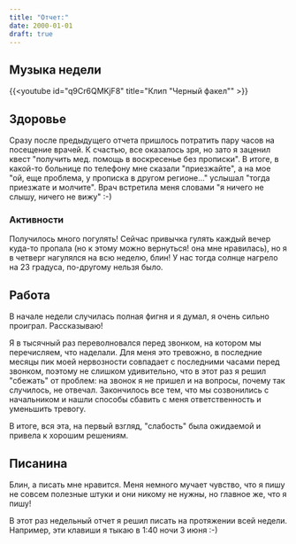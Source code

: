 ```yaml
---
title: "Отчет:"
date: 2000-01-01
draft: true
---
```


## Музыка недели

{{<youtube id="q9Cr6QMKjF8" title="Клип \"Черный факел\"" >}}

## Здоровье

Сразу после предыдущего отчета пришлось потратить пару часов на посещение
врачей. К счастью, все оказалось зря, но зато я заценил квест "получить мед.
помощь в воскресенье без прописки". В итоге, в какой-то больнице по телефону
мне сказали "приезжайте", а на мое "ой, еще проблема, у прописка в другом
регионе..." услышал "тогда приезжате и молчите". Врач встретила меня словами "я
ничего не слышу, ничего не вижу" :-)

### Активности

Получилось много погулять! Сейчас привычка гулять каждый вечер куда-то пропала
(но к этому можно вернуться! она мне нравилась), но я в четверг нагулялся на
всю неделю, блин! У нас тогда солнце нагрело на 23 градуса, по-другому нельзя
было.

## Работа

В начале недели случилась полная фигня и я думал, я очень сильно проиграл.
Рассказываю!

Я в тысячный раз переволновался перед звонком, на котором мы перечисляем, что
наделали. Для меня это тревожно, в последние месяцы пик моей нервозности
совпадает с последними часами перед звонком, поэтому не слишком удивительно,
что в этот раз я решил "сбежать" от проблем: на звонок я не пришел и на
вопросы, почему так случилось, не отвечал. Закончилось все тем, что мы
созвонились с начальником и нашли способы сбавить с меня ответственность и
уменьшить тревогу.

В итоге, вся эта, на первый взгляд, "слабость" была ожидаемой и привела к
хорошим решениям.

## Писанина

Блин, а писать мне нравится. Меня немного мучает чувство, что я пишу не совсем
полезные штуки и они никому не нужны, но главное же, что я пишу!

В этот раз недельный отчет я решил писать на протяжении всей недели. Например,
эти клавиши я тыкаю в 1:40 ночи 3 июня :-)
